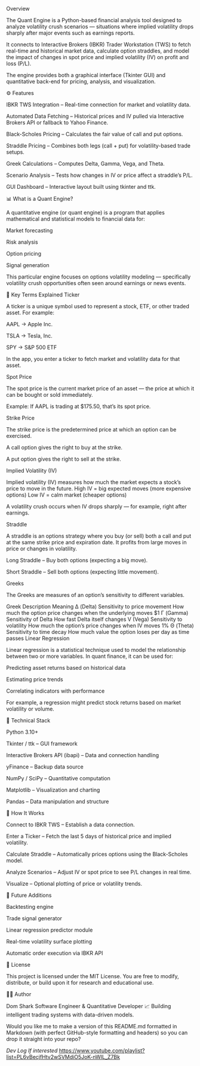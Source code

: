 Overview

The Quant Engine is a Python-based financial analysis tool designed to analyze volatility crush scenarios — situations where implied volatility drops sharply after major events such as earnings reports.

It connects to Interactive Brokers (IBKR) Trader Workstation (TWS) to fetch real-time and historical market data, calculate option straddles, and model the impact of changes in spot price and implied volatility (IV) on profit and loss (P/L).

The engine provides both a graphical interface (Tkinter GUI) and quantitative back-end for pricing, analysis, and visualization.

⚙️ Features

IBKR TWS Integration – Real-time connection for market and volatility data.

Automated Data Fetching – Historical prices and IV pulled via Interactive Brokers API or fallback to Yahoo Finance.

Black-Scholes Pricing – Calculates the fair value of call and put options.

Straddle Pricing – Combines both legs (call + put) for volatility-based trade setups.

Greek Calculations – Computes Delta, Gamma, Vega, and Theta.

Scenario Analysis – Tests how changes in IV or price affect a straddle’s P/L.

GUI Dashboard – Interactive layout built using tkinter and ttk.

📊 What is a Quant Engine?

A quantitative engine (or quant engine) is a program that applies mathematical and statistical models to financial data for:

Market forecasting

Risk analysis

Option pricing

Signal generation

This particular engine focuses on options volatility modeling — specifically volatility crush opportunities often seen around earnings or news events.

🔑 Key Terms Explained
Ticker

A ticker is a unique symbol used to represent a stock, ETF, or other traded asset.
For example:

AAPL → Apple Inc.

TSLA → Tesla, Inc.

SPY → S&P 500 ETF

In the app, you enter a ticker to fetch market and volatility data for that asset.

Spot Price

The spot price is the current market price of an asset — the price at which it can be bought or sold immediately.

Example:
If AAPL is trading at $175.50, that’s its spot price.

Strike Price

The strike price is the predetermined price at which an option can be exercised.

A call option gives the right to buy at the strike.

A put option gives the right to sell at the strike.

Implied Volatility (IV)

Implied volatility (IV) measures how much the market expects a stock’s price to move in the future.
High IV = big expected moves (more expensive options)
Low IV = calm market (cheaper options)

A volatility crush occurs when IV drops sharply — for example, right after earnings.

Straddle

A straddle is an options strategy where you buy (or sell) both a call and put at the same strike price and expiration date.
It profits from large moves in price or changes in volatility.

Long Straddle – Buy both options (expecting a big move).

Short Straddle – Sell both options (expecting little movement).

Greeks

The Greeks are measures of an option’s sensitivity to different variables.

Greek	Description	Meaning
Δ (Delta)	Sensitivity to price movement	How much the option price changes when the underlying moves $1
Γ (Gamma)	Sensitivity of Delta	How fast Delta itself changes
V (Vega)	Sensitivity to volatility	How much the option’s price changes when IV moves 1%
Θ (Theta)	Sensitivity to time decay	How much value the option loses per day as time passes
Linear Regression

Linear regression is a statistical technique used to model the relationship between two or more variables.
In quant finance, it can be used for:

Predicting asset returns based on historical data

Estimating price trends

Correlating indicators with performance

For example, a regression might predict stock returns based on market volatility or volume.

🧩 Technical Stack

Python 3.10+

Tkinter / ttk – GUI framework

Interactive Brokers API (ibapi) – Data and connection handling

yFinance – Backup data source

NumPy / SciPy – Quantitative computation

Matplotlib – Visualization and charting

Pandas – Data manipulation and structure

🚀 How It Works

Connect to IBKR TWS – Establish a data connection.

Enter a Ticker – Fetch the last 5 days of historical price and implied volatility.

Calculate Straddle – Automatically prices options using the Black-Scholes model.

Analyze Scenarios – Adjust IV or spot price to see P/L changes in real time.

Visualize – Optional plotting of price or volatility trends.
​

🧠 Future Additions

Backtesting engine

Trade signal generator

Linear regression predictor module

Real-time volatility surface plotting

Automatic order execution via IBKR API

🧾 License

This project is licensed under the MIT License.
You are free to modify, distribute, or build upon it for research and educational use.

👨‍💻 Author

Dom Shark
Software Engineer & Quantitative Developer
📈 Building intelligent trading systems with data-driven models.

Would you like me to make a version of this README.md formatted in Markdown (with perfect GitHub-style formatting and headers) so you can drop it straight into your repo?

*Dev Log If interested*
https://www.youtube.com/playlist?list=PL6vBecjfHtv2wSVMdiO5JoK-nWIL_Z7Bk
